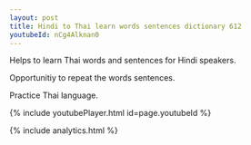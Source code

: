 ```yaml
---
layout: post
title: Hindi to Thai learn words sentences dictionary 612 
youtubeId: nCg4Alknan0
---
```

 
 
Helps to learn Thai words and sentences for Hindi speakers.

Opportunitiy to repeat the words sentences. 

Practice Thai language. 
 
{% include youtubePlayer.html id=page.youtubeId %}
 
 
{% include analytics.html %}